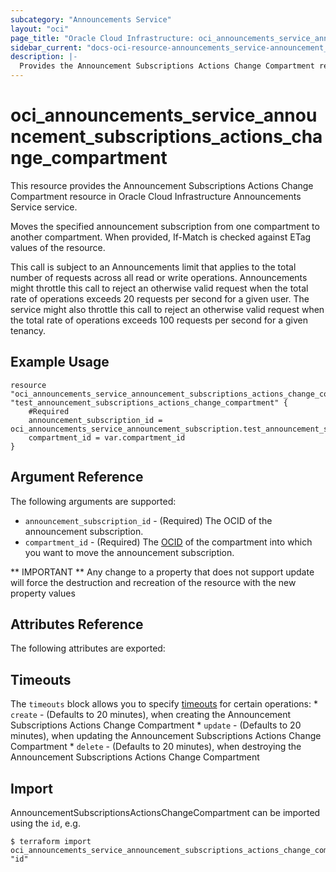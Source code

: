 ```yaml
---
subcategory: "Announcements Service"
layout: "oci"
page_title: "Oracle Cloud Infrastructure: oci_announcements_service_announcement_subscriptions_actions_change_compartment"
sidebar_current: "docs-oci-resource-announcements_service-announcement_subscriptions_actions_change_compartment"
description: |-
  Provides the Announcement Subscriptions Actions Change Compartment resource in Oracle Cloud Infrastructure Announcements Service service
---
```


# oci_announcements_service_announcement_subscriptions_actions_change_compartment
This resource provides the Announcement Subscriptions Actions Change Compartment resource in Oracle Cloud Infrastructure Announcements Service service.

Moves the specified announcement subscription from one compartment to another compartment. When provided, If-Match is checked against ETag values of the resource.

This call is subject to an Announcements limit that applies to the total number of requests across all read or write operations. Announcements might throttle this call to reject an otherwise valid request when the total rate of operations exceeds 20 requests per second for a given user. The service might also throttle this call to reject an otherwise valid request when the total rate of operations exceeds 100 requests per second for a given tenancy.


## Example Usage

```hcl
resource "oci_announcements_service_announcement_subscriptions_actions_change_compartment" "test_announcement_subscriptions_actions_change_compartment" {
	#Required
	announcement_subscription_id = oci_announcements_service_announcement_subscription.test_announcement_subscription.id
	compartment_id = var.compartment_id
}
```

## Argument Reference

The following arguments are supported:

* `announcement_subscription_id` - (Required) The OCID of the announcement subscription.
* `compartment_id` - (Required) The [OCID](https://docs.cloud.oracle.com/iaas/Content/General/Concepts/identifiers.htm) of the compartment into which you want to move the announcement subscription. 


** IMPORTANT **
Any change to a property that does not support update will force the destruction and recreation of the resource with the new property values

## Attributes Reference

The following attributes are exported:


## Timeouts

The `timeouts` block allows you to specify [timeouts](https://registry.terraform.io/providers/hashicorp/oci/latest/docs/guides/changing_timeouts) for certain operations:
	* `create` - (Defaults to 20 minutes), when creating the Announcement Subscriptions Actions Change Compartment
	* `update` - (Defaults to 20 minutes), when updating the Announcement Subscriptions Actions Change Compartment
	* `delete` - (Defaults to 20 minutes), when destroying the Announcement Subscriptions Actions Change Compartment


## Import

AnnouncementSubscriptionsActionsChangeCompartment can be imported using the `id`, e.g.

```
$ terraform import oci_announcements_service_announcement_subscriptions_actions_change_compartment.test_announcement_subscriptions_actions_change_compartment "id"
```

